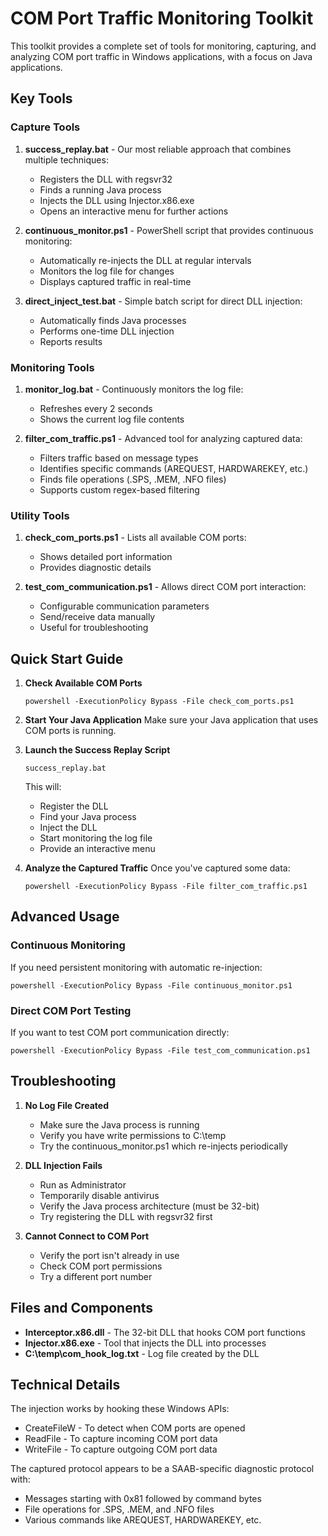 # COM Port Traffic Monitoring Toolkit

This toolkit provides a complete set of tools for monitoring, capturing, and analyzing COM port traffic in Windows applications, with a focus on Java applications.

## Key Tools

### Capture Tools

1. **success_replay.bat** - Our most reliable approach that combines multiple techniques:
   - Registers the DLL with regsvr32
   - Finds a running Java process
   - Injects the DLL using Injector.x86.exe
   - Opens an interactive menu for further actions

2. **continuous_monitor.ps1** - PowerShell script that provides continuous monitoring:
   - Automatically re-injects the DLL at regular intervals
   - Monitors the log file for changes
   - Displays captured traffic in real-time

3. **direct_inject_test.bat** - Simple batch script for direct DLL injection:
   - Automatically finds Java processes
   - Performs one-time DLL injection
   - Reports results

### Monitoring Tools

1. **monitor_log.bat** - Continuously monitors the log file:
   - Refreshes every 2 seconds
   - Shows the current log file contents

2. **filter_com_traffic.ps1** - Advanced tool for analyzing captured data:
   - Filters traffic based on message types
   - Identifies specific commands (AREQUEST, HARDWAREKEY, etc.)
   - Finds file operations (.SPS, .MEM, .NFO files)
   - Supports custom regex-based filtering

### Utility Tools

1. **check_com_ports.ps1** - Lists all available COM ports:
   - Shows detailed port information
   - Provides diagnostic details

2. **test_com_communication.ps1** - Allows direct COM port interaction:
   - Configurable communication parameters
   - Send/receive data manually
   - Useful for troubleshooting

## Quick Start Guide

1. **Check Available COM Ports**
   ```
   powershell -ExecutionPolicy Bypass -File check_com_ports.ps1
   ```

2. **Start Your Java Application**
   Make sure your Java application that uses COM ports is running.

3. **Launch the Success Replay Script**
   ```
   success_replay.bat
   ```
   This will:
   - Register the DLL
   - Find your Java process
   - Inject the DLL
   - Start monitoring the log file
   - Provide an interactive menu

4. **Analyze the Captured Traffic**
   Once you've captured some data:
   ```
   powershell -ExecutionPolicy Bypass -File filter_com_traffic.ps1
   ```

## Advanced Usage

### Continuous Monitoring

If you need persistent monitoring with automatic re-injection:
```
powershell -ExecutionPolicy Bypass -File continuous_monitor.ps1
```

### Direct COM Port Testing

If you want to test COM port communication directly:
```
powershell -ExecutionPolicy Bypass -File test_com_communication.ps1
```

## Troubleshooting

1. **No Log File Created**
   - Make sure the Java process is running
   - Verify you have write permissions to C:\temp
   - Try the continuous_monitor.ps1 which re-injects periodically

2. **DLL Injection Fails**
   - Run as Administrator
   - Temporarily disable antivirus
   - Verify the Java process architecture (must be 32-bit)
   - Try registering the DLL with regsvr32 first

3. **Cannot Connect to COM Port**
   - Verify the port isn't already in use
   - Check COM port permissions
   - Try a different port number

## Files and Components

- **Interceptor.x86.dll** - The 32-bit DLL that hooks COM port functions
- **Injector.x86.exe** - Tool that injects the DLL into processes
- **C:\temp\com_hook_log.txt** - Log file created by the DLL

## Technical Details

The injection works by hooking these Windows APIs:
- CreateFileW - To detect when COM ports are opened
- ReadFile - To capture incoming COM port data
- WriteFile - To capture outgoing COM port data

The captured protocol appears to be a SAAB-specific diagnostic protocol with:
- Messages starting with 0x81 followed by command bytes
- File operations for .SPS, .MEM, and .NFO files
- Various commands like AREQUEST, HARDWAREKEY, etc. 